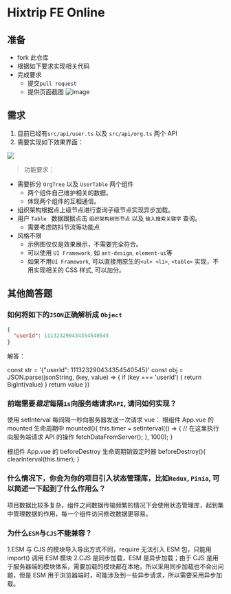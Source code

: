 # Hixtrip FE Online

## 准备

- fork 此仓库
- 根据如下要求实现相关代码
- 完成要求
  - 提交`pull request`
  - 提供页面截图
![image](https://github.com/yiluxiangbe/fe-online/assets/123853839/ee53dbc2-3ac7-4a05-a560-64982c568f4c)


## 需求

1. 目前已经有`src/api/user.ts` 以及 `src/api/org.ts` 两个 API
2. 需要实现如下效果界面：

![](./docs/preview.jpg)

> 功能要求：

- 需要拆分 `OrgTree` 以及 `UserTable` 两个组件
  - 两个组件自己维护相关的数据。
  - 体现两个组件的互相通信。
- 组织架构根据点上级节点进行查询子级节点实现异步加载。
- 用户 `Table ` 数据跟据点击 `组织架构树形节点` 以及 `输入搜索关键字` 查询。
  - 需要考虑防抖节流等功能点
- 风格不限
  - 示例图仅仅是效果展示，不需要完全符合。
  - 可以使用 `UI Framework`, 如 `ant-design`, `element-ui`等
  - 如果不用`UI Framework`, 可以直接用原生的`<ul> <li>`, `<table>` 实现，不用实现相关的 CSS 样式, 可以加分。

## 其他简答题

### 如何将如下的`JSON`正确解析成 `Object`

```json
{
  "userId": 111323290434354540545
}
```

解答：

const str = '{"userId": 111323290434354540545}'
const obj = JSON.parse(jsonString, (key, value) => {
if (key === 'userId') {
return BigInt(value)
}
return value
})

### 前端需要*稳定*每隔`1s`向服务端请求`API`, 请问如何实现？

使用 setInterval 每间隔一秒向服务器发送一次请求
vue：
根组件 App.vue 的 mounted 生命周期中
mounted(){
this.timer = setInterval(() => {
// 在这里执行向服务端请求 API 的操作
fetchDataFromServer();
}, 1000);
}

根组件 App.vue 的 beforeDestroy 生命周期销毁定时器
beforeDestroy(){
clearInterval(this.timer);
}

### 什么情况下，你会为你的项目引入状态管理库，比如`Redux`, `Pinia`, 可以简述一下起到了什么作用么？

项目数据比较多复杂，组件之间数据传输频繁的情况下会使用状态管理库，起到集中管理数据的作用，每一个组件访问修改数据更容易。

### 为什么`ESM`与`CJS`不能兼容？

1.ESM 与 CJS 的模块导入导出方式不同，require 无法引入 ESM 包，只能用 import() 调用 ESM 模块
2.CJS 是同步加载，ESM 是异步加载；由于 CJS 是用于服务器端的模块体系，需要加载的模块都在本地，所以采用同步加载也不会出问题，但是 ESM 用于浏览器端时，可能涉及到一些异步请求，所以需要采用异步加载。
